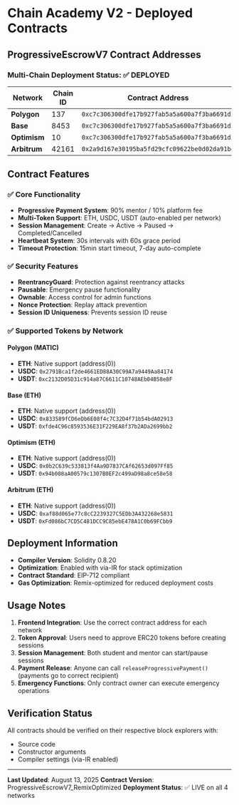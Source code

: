 # Chain Academy V2 - Deployed Contracts

## ProgressiveEscrowV7 Contract Addresses

### Multi-Chain Deployment Status: ✅ DEPLOYED

| Network | Chain ID | Contract Address | Explorer |
|---------|----------|------------------|----------|
| **Polygon** | 137 | `0xc7c306300dfe17b927fab5a5a600a7f3ba6691d3` | [PolygonScan](https://polygonscan.com/address/0xc7c306300dfe17b927fab5a5a600a7f3ba6691d3) |
| **Base** | 8453 | `0xc7c306300dfe17b927fab5a5a600a7f3ba6691d3` | [BaseScan](https://basescan.org/address/0xc7c306300dfe17b927fab5a5a600a7f3ba6691d3) |
| **Optimism** | 10 | `0xc7c306300dfe17b927fab5a5a600a7f3ba6691d3` | [OptimismScan](https://optimistic.etherscan.io/address/0xc7c306300dfe17b927fab5a5a600a7f3ba6691d3) |
| **Arbitrum** | 42161 | `0x2a9d167e30195ba5fd29cfc09622be0d02da91be` | [ArbiScan](https://arbiscan.io/address/0x2a9d167e30195ba5fd29cfc09622be0d02da91be) |

## Contract Features

### ✅ Core Functionality
- **Progressive Payment System**: 90% mentor / 10% platform fee
- **Multi-Token Support**: ETH, USDC, USDT (auto-enabled per network)
- **Session Management**: Create → Active → Paused → Completed/Cancelled
- **Heartbeat System**: 30s intervals with 60s grace period
- **Timeout Protection**: 15min start timeout, 7-day auto-complete

### ✅ Security Features
- **ReentrancyGuard**: Protection against reentrancy attacks
- **Pausable**: Emergency pause functionality
- **Ownable**: Access control for admin functions
- **Nonce Protection**: Replay attack prevention
- **Session ID Uniqueness**: Prevents session ID reuse

### ✅ Supported Tokens by Network

#### Polygon (MATIC)
- **ETH**: Native support (address(0))
- **USDC**: `0x2791Bca1f2de4661ED88A30C99A7a9449Aa84174`
- **USDT**: `0xc2132D05D31c914a87C6611C10748AEb04B58e8F`

#### Base (ETH)
- **ETH**: Native support (address(0))
- **USDC**: `0x833589fCD6eDb6E08f4c7C32D4f71b54bdA02913`
- **USDT**: `0xfde4C96c8593536E31F229EA8f37b2ADa2699bb2`

#### Optimism (ETH)
- **ETH**: Native support (address(0))
- **USDC**: `0x0b2C639c533813f4Aa9D7837CAf62653d097Ff85`
- **USDT**: `0x94b008aA00579c1307B0EF2c499aD98a8ce58e58`

#### Arbitrum (ETH)
- **ETH**: Native support (address(0))
- **USDC**: `0xaf88d065e77c8cC2239327C5EDb3A432268e5831`
- **USDT**: `0xFd086bC7CD5C481DCC9C85ebE478A1C0b69FCbb9`

## Deployment Information

- **Compiler Version**: Solidity 0.8.20
- **Optimization**: Enabled with via-IR for stack optimization
- **Contract Standard**: EIP-712 compliant
- **Gas Optimization**: Remix-optimized for reduced deployment costs

## Usage Notes

1. **Frontend Integration**: Use the correct contract address for each network
2. **Token Approval**: Users need to approve ERC20 tokens before creating sessions
3. **Session Management**: Both student and mentor can start/pause sessions
4. **Payment Release**: Anyone can call `releaseProgressivePayment()` (payments go to correct recipient)
5. **Emergency Functions**: Only contract owner can execute emergency operations

## Verification Status

All contracts should be verified on their respective block explorers with:
- Source code
- Constructor arguments
- Compiler settings (via-IR enabled)

---

**Last Updated**: August 13, 2025
**Contract Version**: ProgressiveEscrowV7_RemixOptimized
**Deployment Status**: ✅ LIVE on all 4 networks